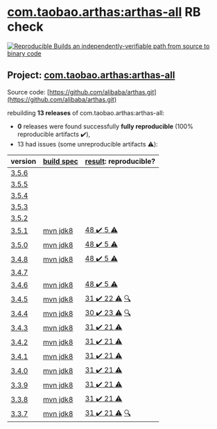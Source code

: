[com.taobao.arthas:arthas-all](https://search.maven.org/artifact/com.taobao.arthas/arthas-all/) RB check
=======

[![Reproducible Builds](https://reproducible-builds.org/images/logos/rb.svg) an independently-verifiable path from source to binary code](https://reproducible-builds.org/)

## Project: [com.taobao.arthas:arthas-all](https://search.maven.org/artifact/com.taobao.arthas/arthas-all/)

Source code: [https://github.com/alibaba/arthas.git](https://github.com/alibaba/arthas.git)

rebuilding **13 releases** of com.taobao.arthas:arthas-all:
- **0** releases were found successfully **fully reproducible** (100% reproducible artifacts :heavy_check_mark:),
- 13 had issues (some unreproducible artifacts :warning:):

| version | [build spec](BUILDSPEC.md) | [result](https://reproducible-builds.org/docs/jvm/): reproducible? |
| -- | --------- | ------ |
| [3.5.6](https://search.maven.org/artifact/com.scalapenos/stamina_2.11/3.5.6/pom) | | |
| [3.5.5](https://search.maven.org/artifact/com.scalapenos/stamina_2.11/3.5.5/pom) | | |
| [3.5.4](https://search.maven.org/artifact/com.scalapenos/stamina_2.11/3.5.4/pom) | | |
| [3.5.3](https://search.maven.org/artifact/com.scalapenos/stamina_2.11/3.5.3/pom) | | |
| [3.5.2](https://search.maven.org/artifact/com.scalapenos/stamina_2.11/3.5.2/pom) | | |
| [3.5.1](https://search.maven.org/artifact/com.taobao.arthas/arthas-all/3.5.1/pom) | [mvn jdk8](arthas-3.5.1.buildspec) | [48 :heavy_check_mark:  5 :warning:](arthas-all-3.5.1.buildcompare) |
| [3.5.0](https://search.maven.org/artifact/com.taobao.arthas/arthas-all/3.5.0/pom) | [mvn jdk8](arthas-3.5.0.buildspec) | [48 :heavy_check_mark:  5 :warning:](arthas-all-3.5.0.buildcompare) |
| [3.4.8](https://search.maven.org/artifact/com.taobao.arthas/arthas-all/3.4.8/pom) | [mvn jdk8](arthas-3.4.8.buildspec) | [48 :heavy_check_mark:  5 :warning:](arthas-all-3.4.8.buildcompare) |
| [3.4.7](https://search.maven.org/artifact/com.taobao.arthas/arthas-all/3.4.7/pom) | | |
| [3.4.6](https://search.maven.org/artifact/com.taobao.arthas/arthas-all/3.4.6/pom) | [mvn jdk8](arthas-3.4.6.buildspec) | [48 :heavy_check_mark:  5 :warning:](arthas-all-3.4.6.buildcompare) |
| [3.4.5](https://search.maven.org/artifact/com.taobao.arthas/arthas-all/3.4.5/pom) | [mvn jdk8](arthas-3.4.5.buildspec) | [31 :heavy_check_mark:  22 :warning:](arthas-all-3.4.5.buildcompare) [:mag:](https://github.com/alibaba/arthas/pull/1604) |
| [3.4.4](https://search.maven.org/artifact/com.taobao.arthas/arthas-all/3.4.4/pom) | [mvn jdk8](arthas-3.4.4.buildspec) | [30 :heavy_check_mark:  23 :warning:](arthas-all-3.4.4.buildcompare) [:mag:](https://github.com/alibaba/arthas/pull/1604) |
| [3.4.3](https://search.maven.org/artifact/com.taobao.arthas/arthas-all/3.4.3/pom) | [mvn jdk8](arthas-3.4.3.buildspec) | [31 :heavy_check_mark:  21 :warning:](arthas-tunnel-server-3.4.3.buildcompare) |
| [3.4.2](https://search.maven.org/artifact/com.taobao.arthas/arthas-all/3.4.2/pom) | [mvn jdk8](arthas-3.4.2.buildspec) | [31 :heavy_check_mark:  21 :warning:](arthas-tunnel-server-3.4.2.buildcompare) |
| [3.4.1](https://search.maven.org/artifact/com.taobao.arthas/arthas-all/3.4.1/pom) | [mvn jdk8](arthas-3.4.1.buildspec) | [31 :heavy_check_mark:  21 :warning:](arthas-tunnel-server-3.4.1.buildcompare) |
| [3.4.0](https://search.maven.org/artifact/com.taobao.arthas/arthas-all/3.4.0/pom) | [mvn jdk8](arthas-3.4.0.buildspec) | [31 :heavy_check_mark:  21 :warning:](arthas-tunnel-server-3.4.0.buildcompare) |
| [3.3.9](https://search.maven.org/artifact/com.taobao.arthas/arthas-all/3.3.9/pom) | [mvn jdk8](arthas-3.3.9.buildspec) | [31 :heavy_check_mark:  21 :warning:](arthas-tunnel-server-3.3.9.buildcompare) |
| [3.3.8](https://search.maven.org/artifact/com.taobao.arthas/arthas-all/3.3.8/pom) | [mvn jdk8](arthas-3.3.8.buildspec) | [31 :heavy_check_mark:  21 :warning:](arthas-tunnel-server-3.3.8.buildcompare) |
| [3.3.7](https://search.maven.org/artifact/com.taobao.arthas/arthas-all/3.3.7/pom) | [mvn jdk8](arthas-3.3.7.buildspec) | [31 :heavy_check_mark:  21 :warning:](arthas-tunnel-server-3.3.7.buildcompare) [:mag:](https://github.com/alibaba/arthas/commit/20f31d47f23b2ac79ea7cb335e335d5e7b1a552a) |

